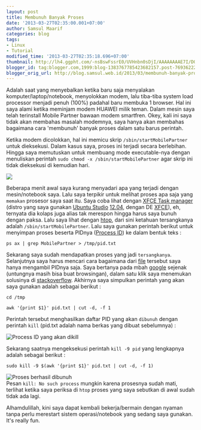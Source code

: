 ```yaml
---
layout: post
title: Membunuh Banyak Proses
date: '2013-03-27T02:35:00.001+07:00'
author: Samsul Maarif
categories: blog
tags:
- Linux
- Tutorial
modified_time: '2013-03-27T02:35:18.696+07:00'
thumbnail: http://lh4.ggpht.com/-nsBswFssrE0/UVHnbn0sDjI/AAAAAAAAE7I/DO-Lr2RvU28/s72-c/%25255BUNSET%25255D.png
blogger_id: tag:blogger.com,1999:blog-1383767785423682157.post-7693622201341393411
blogger_orig_url: http://blog.samsul.web.id/2013/03/membunuh-banyak-proses.html
---
```


Adalah saat yang menyebalkan ketika baru saja menyalakan komputer/laptop/notebook, menyolokkan modem, lalu tiba-tiba system load processor menjadi penuh (100%) padahal baru membuka 1 browser. Hal ini saya alami ketika meminjam modem HUAWEI milik teman. Dalam mesin saya telah terinstall Mobile Partner bawaan modem smartfren. Okey, kali ini saya tidak akan membahas masalah modemnya, saya hanya akan membahas bagaimana cara 'membunuh' banyak proses dalam satu barus perintah. 

Ketika modem dicolokkan, hal ini memicu skrip `/sbin/startMobilePartner` untuk dieksekusi. Dalam kasus saya, proses ini terjadi secara berlebihan. Hingga saya memutuskan untuk membuang mode executable-nya dengan menuliskan perintah `sudo chmod -x /sbin/startMobilePartner` agar skrip ini tidak dieksekusi di kemudian hari.

![](http://lh4.ggpht.com/-nsBswFssrE0/UVHnbn0sDjI/AAAAAAAAE7I/DO-Lr2RvU28/%25255BUNSET%25255D.png)

Beberapa menit awal saya kurang menyadari apa yang terjadi dengan mesin/notebook saya. Lalu saya terpikir untuk melihat proses apa saja yang `memakan` prosesor saya saat itu. Saya coba lihat dengan [XFCE Task manager](http://goodies.xfce.org/projects/applications/xfce4-taskmanager) (distro yang saya gunakan [Ubuntu Studio](http://ubuntustudio.org) [12.04](https://help.ubuntu.com/12.04/), dengan DE [XFCE](http://xfce.org)), eh, ternyata dia kolaps juga alias tak merespon hingga harus saya bunuh dengan paksa. Lalu saya lihat dengan [htop](http://htop.sourceforge.net/), dari sini ketahuan tersangkanya adalah `/sbin/startMobilePartner`. Lalu saya gunakan perintah berikut untuk menyimpan proses beserta PIDnya ([Process ID](http://en.wikipedia.org/wiki/Process_identifier)) ke dalam bentuk teks :

`ps ax | grep MobilePartner > /tmp/pid.txt`

Sekarang saya sudah mendapatkan proses yang jadi `tersangkanya`. Selanjutnya saya harus mencari cara bagaimana dari [file](http://tempel.blankon.in/95117) tersebut saya hanya mengambil PIDnya saja. Saya bertanya pada mbah [google](https://www.google.co.id/search?q=parse+integer+from+text+with+bash&sugexp=chrome,mod=14&sourceid=chrome&ie=UTF-8) sejenak (untungnya masih bisa buat browsingan), dalam satu klik saya menemukan solusinya di [stackoverflow](http://stackoverflow.com/questions/3045493/parse-string-with-bash-and-extract-number). Akhirnya saya simpulkan perintah yang akan saya gunakan adalah sebagai berikut :

`cd /tmp`

`awk '{print $1}' pid.txt | cut -d, -f 1`

Perintah tersebut menghasilkan daftar PID yang akan `dibunuh` dengan perintah `kill` (pid.txt adalah nama berkas yang dibuat sebelumnya) : 

![Process ID yang akan dikill](http://lh4.ggpht.com/-L4aEUxnHFII/UVHy5xAvYaI/AAAAAAAAE7Y/EqeDzDJKmgA/%25255BUNSET%25255D.png)

Sekarang saatnya mengeksekusi perintah `kill -9 pid` yang lengkapnya adalah sebagai berikut :

`sudo kill -9 $(awk '{print $1}' pid.txt | cut -d, -f 1)`

![Proses berhasil dibunuh](http://lh5.ggpht.com/-V-BMnHg4F84/UVH23miZRLI/AAAAAAAAE7g/_jOE0RZdz3A/%25255BUNSET%25255D.png)  
Pesan `kill: No such process` mungkin karena prosesnya sudah mati, terlihat ketika saya periksa di `htop` proses yang saya sebutkan di awal sudah tidak ada lagi. 

Alhamdulillah, kini saya dapat kembali bekerja/bermain dengan nyaman tanpa perlu merestart sistem operasi/notebook yang sedang saya gunakan. It's really fun.

